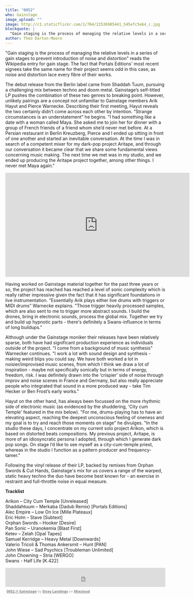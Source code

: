 ```yaml
---
title: "0052"
who: Gainstage
image_upload: ""
image: http://c1.staticflickr.com/1/764/22536985441_545efc5e64_c.jpg
blockquote: |
  "Gain staging is the process of managing the relative levels in a series of gain stages to prevent introduction of noise and distortion" reads the Wikipedia entry for gain stage. The fact that Portals Editions' most recent signees take the same name for their project seems odd in this case, as noise and distortion lace every fibre of their works.
author: Theo Darton-Moore
---
```

"Gain staging is the process of managing the relative levels in a series of gain stages to prevent introduction of noise and distortion" reads the Wikipedia entry for gain stage. The fact that Portals Editions' most recent signees take the same name for their project seems odd in this case, as noise and distortion lace every fibre of their works. 

The debut release from the Berlin label came from Shaddah Tuum, pursuing a challenging mix between techno and doom metal. Gainstage’s self-titled LP pushes the combination of these two genres to breaking point. However, unlikely pairings are a concept not unfamiliar to Gainstage members Arik Hayut and Pierce Warnecke. Describing their first meeting, Hayut reveals the two certainly didn’t come across each other by intention. “Strange circumstances is an understatement” he begins. "I had something like a date with a woman called Maya. She asked me to join her for dinner with a group of French friends of a friend whom she’d never met before. At a Persian restaurant in Berlin Kreuzberg, Pierce and I ended up sitting in front of one another and started an inevitable conversation. At the time I was in search of a competent mixer for my dark-pop project Aritape, and through our conversation it became clear that we share some fundamental views concerning music making. The next time we met was in my studio, and we ended up producing the Aritape project together, among other things.  I never met Maya again."

<iframe src="https://player.vimeo.com/video/103342828?color=ffffff&title=0&byline=0&portrait=0" width="580" height="327" frameborder="0" webkitallowfullscreen mozallowfullscreen allowfullscreen></iframe>

Having worked on Gainstage material together for the past three years or so, the project has reached has reached a level of sonic complexity which is really rather impressive given the fact that it has significant foundations in live instrumentation. “Essentially Arik plays either live drums with triggers or MIDI drums” Warnecke explains. "Those trigger heavily processed samples, which are also sent to me to trigger more abstract sounds. I build the drones, bring in electronic sounds, process the global mix. Together we try and build up hypnotic parts - there's definitely a Swans-influence in terms of long buildups."

Although under the Gainstage moniker their releases have been relatively sparse, both have had significant production experience as individuals outside of the project. "I come from a background of music synthesis" Warnecker continues. "I work a lot with sound design and synthesis - making weird blips you could say. We have both worked a lot in noisier/improvised music scenes, from which I think we draw a lot of inspiration - maybe not specifically sonically but in terms of energy, freedom, risk. I was definitely drawn into the ‘crispier’ side of noise through improv and noise scenes in France and Germany, but also really appreciate people who integrated that sound in a more produced way - take Tim Hecker or Ben Frost’s early works."

Hayut on the other hand, has always been focussed on the more rhythmic side of electronic music (as evidenced by the shuddering, 'City cum Temple' featured in the mix below). "For me, drums-playing has to have an elevating aspect, reaching the deepest unconscious feeling of oneness and my goal is to try and reach those moments on stage" he divulges. "In the studio these days, I concentrate on my current solo project Arikon, which is based on distorted beats compositions. My previous project, Aritape, is more of an idiosyncratic persona I adopted, through which I generate dark pop songs. On stage I’d like to see myself as a city-cum-temple priest, whereas in the studio I function as a pattern producer and frequency-tamer."

Following the vinyl release of their LP, backed by remixes from Orphan Swords & Cut Hands, Gainstage's mix for us covers a range of the warped, static heavy techno the duo have become best known for - an exercise in restraint and full-throttle noise in equal measure. 

**Tracklist**

Arikon – City Cum Temple [Unreleased] <br>
Shaddahtuum – Merkaba  (Dadub Remix) [Portals Editions] <br>
Alec Empire – Low On Ice [Mille Plateaux] <br>
Eric Holm – Stave [Subtext] <br>
Orphan Swords – Hooker [Desire] <br>
Pan Sonic – Uranokemia [Blast First] <br>
Ketev – Zelah [Opal Tapes] <br>
Samuel Kerridge – Heavy Metal [Downwards] <br>
Valerio Tricoli & Thomas  Ankersmit – Hunt [PAN] <br>
John Wiese – Sad Psychics [Troubleman Unlimited] <br>
John Chowning – Stria [WERGO] <br>
Swans - Half Life [K.422] <br>

<iframe width="100%" height="60" src="https://www.mixcloud.com/widget/iframe/?embed_type=widget_standard&embed_uuid=7be7d020-bf54-44e3-b741-4ee12b32c5fd&feed=https%3A%2F%2Fwww.mixcloud.com%2Fstraylandings%2F0052-gainstage%2F&hide_artwork=1&hide_cover=1&hide_tracklist=1&mini=1&replace=0" frameborder="0"></iframe><div style="clear: both; height: 3px; width: 632px;"></div><p style="display: block; font-size: 11px; font-family: 'Open Sans', Helvetica, Arial, sans-serif; margin: 0px; padding: 3px 4px; color: rgb(153, 153, 153); width: 632px;"><a href="https://www.mixcloud.com/straylandings/0052-gainstage/?utm_source=widget&utm_medium=web&utm_campaign=base_links&utm_term=resource_link" target="_blank" style="color:#808080; font-weight:bold;">0052 // Gainstage</a><span> by </span><a href="https://www.mixcloud.com/straylandings/?utm_source=widget&utm_medium=web&utm_campaign=base_links&utm_term=profile_link" target="_blank" style="color:#808080; font-weight:bold;">Stray Landings</a><span> on </span><a href="https://www.mixcloud.com/?utm_source=widget&utm_medium=web&utm_campaign=base_links&utm_term=homepage_link" target="_blank" style="color:#808080; font-weight:bold;"> Mixcloud</a></p><div style="clear: both; height: 3px; width: 632px;"></div>